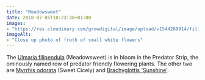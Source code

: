 ```yaml
---
title: "Meadowsweet"
date: 2018-07-05T10:23:30+01:00
images: 
- "https://res.cloudinary.com/growdigital/image/upload/v1544269914/filipendula-29288954298.jpg"
imageAlt: 
- "Close up photo of froth of small white flowers"
---
```


The [Ulmaria filipendula](https://www.pfaf.org/user/Plant.aspx?LatinName=filipendula+ulmaria) (Meadowsweet) is in bloom in the Predator Strip, the ominously named row of predator friendly flowering plants. The other two are [Myrrhis odorata](https://pfaf.org/user/plant.aspx?latinname=Myrrhis+odorata) (Sweet Cicely) and [Brachyglottis 'Sunshine'](https://www.rhs.org.uk/Plants/86133/i-Brachyglottis-i-(Dunedin-Group)-Sunshine/Details).
